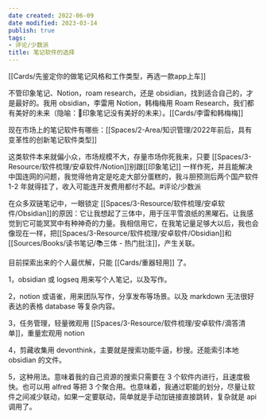 ```yaml
---
date created: 2022-06-09
date modified: 2023-03-14
publish: true
tags:
- 评论/少数派
title: 笔记软件的选择
---
```

[[Cards/先鉴定你的做笔记风格和工作类型，再选一款app上车]]

不管印象笔记、Notion，roam research，还是 obsidian，找到适合自己的，才是最好的。我用 obsidian，李雷用 Notion，韩梅梅用 Roam Research，我们都有美好的未来（隐喻：🤪印象笔记没有美好的未来）。[[Cards/李雷和韩梅梅]]

现在市场上的笔记软件有哪些：[[Spaces/2-Area/知识管理/2022年前后，具有变革性的创新笔记软件类型]]

 这类软件本来就偏小众，市场规模不大，存量市场你死我来，只要 [[Spaces/3-Resource/软件梳理/安卓软件/Notion]]别跟[[印象笔记]] 一样作死，并且能解决中国连网的问题，我觉得他肯定是吃走大部分蛋糕的，我斗胆预测后两个国产软件 1-2 年就得挂了，收入可能连开发费用都付不起。#评论/少数派

在众多双链笔记中，一眼锁定 [[Spaces/3-Resource/软件梳理/安卓软件/Obsidian]]的原因：它让我想起了三体中，用于压平雪浪纸的黑曜石。让我感觉到它可能冥冥中有种神奇的力量。我相信用它，在我笔记量足够大以后，我也会像现在一样，把[[Spaces/3-Resource/软件梳理/安卓软件/Obsidian]]和[[Sources/Books/读书笔记/📚三体 - 热门批注]]，产生关联。

目前探索出来的个人最优解，只能 [[Cards/重器轻用]] 了。

1，obsidian 或 logseq 用来写个人笔记，以及写作。

2，notion 或语雀，用来团队写作，分享发布等场景。以及 markdown 无法很好表达的表格 database 等复杂内容。

3，任务管理，轻量微观用 [[Spaces/3-Resource/软件梳理/安卓软件/滴答清单]]，重量宏观用 notion

4，剪藏收集用 devonthink，主要就是搜索功能牛逼，秒搜。还能索引本地 obsidian 的文件。

5，这种用法。意味着我的自己资源的搜索只需要在 3 个软件内进行，且速度极快。也可以用 alfred 等把 3 个聚合用。也意味着，我通过职能的划分，尽量让软件之间减少联动，如果一定要联动，简单就是手动加链接直接跳转，复杂就是 api 调用了。